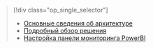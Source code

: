 > [!div class="op_single_selector"]
> * [Основные сведения об архитектуре](../articles/machine-learning/cortana-analytics-playbook-vehicle-telemetry.md)
> * [Подробный обзор решения](../articles/machine-learning/cortana-analytics-playbook-vehicle-telemetry-deep-dive.md)
> * [Настройка панели мониторинга PowerBI](../articles/machine-learning/cortana-analytics-playbook-vehicle-telemetry-powerbi.md)
> 
> 

